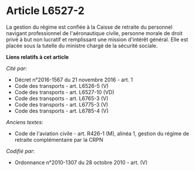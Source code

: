 # Article L6527-2

La gestion du régime est confiée à la Caisse de retraite du personnel navigant professionnel de l'aéronautique civile,
personne morale de droit privé à but non lucratif et remplissant une mission d'intérêt général. Elle est placée sous la
tutelle du ministre chargé de la sécurité sociale.

**Liens relatifs à cet article**

_Cité par_:

  - Décret n°2016-1567 du 21 novembre 2016 - art. 1
  - Code des transports - art. L6526-5 (V)
  - Code des transports - art. L6527-10 (VD)
  - Code des transports - art. L6765-3 (V)
  - Code des transports - art. L6775-3 (V)
  - Code des transports - art. L6785-4 (V)

_Anciens textes_:

  - Code de l'aviation civile - art. R426-1 (M), alinéa 1, gestion du régime de retraite complémentaire par la CRPN

_Codifié par_:

  - Ordonnance n°2010-1307 du 28 octobre 2010 - art. (V)
